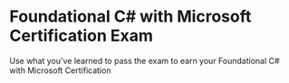 # Foundational C# with Microsoft Certification Exam

Use what you've learned to pass the exam to earn your Foundational C# with Microsoft Certification

